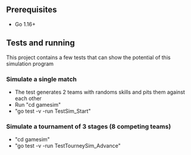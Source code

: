 ## Prerequisites
- Go 1.16+

## Tests and running
This project contains a few tests that can show the potential of this simulation program

### Simulate a single match
- The test generates 2 teams with randoms skills and pits them against each other
- Run "cd gamesim"
- "go test -v -run TestSim_Start"

### Simulate a tournament of 3 stages (8 competing teams)
- "cd gamesim"
- "go test -v -run TestTourneySim_Advance"